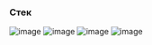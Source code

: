 ### Стек

![image](https://user-images.githubusercontent.com/108392422/202872254-82c4f7c1-44b9-4367-971f-3338b6c0e58a.png)
![image](https://user-images.githubusercontent.com/108392422/202872264-3c03f28b-d2da-467f-b01b-136cf6d0a079.png)
![image](https://user-images.githubusercontent.com/108392422/202872278-e85b0d3b-ba9e-4b7b-8759-ebe50e054ac2.png)
![image](https://user-images.githubusercontent.com/108392422/202872287-7f0d7904-0e6a-41ff-a1d0-202e8aecc6f4.png)

